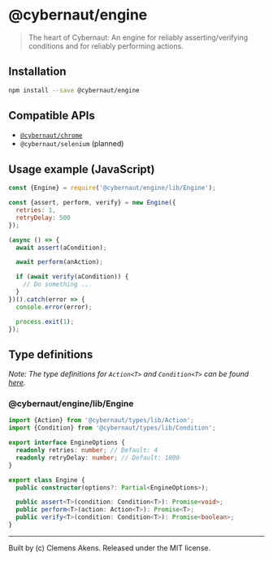 # @cybernaut/engine

> The heart of Cybernaut: An engine for reliably asserting/verifying conditions and for reliably performing actions.

## Installation

```sh
npm install --save @cybernaut/engine
```

## Compatible APIs

- [`@cybernaut/chrome`][cybernaut-chrome]
- `@cybernaut/selenium` (planned)

## Usage example (JavaScript)

```js
const {Engine} = require('@cybernaut/engine/lib/Engine');

const {assert, perform, verify} = new Engine({
  retries: 1,
  retryDelay: 500
});

(async () => {
  await assert(aCondition);

  await perform(anAction);

  if (await verify(aCondition)) {
    // Do something ...
  }
})().catch(error => {
  console.error(error);

  process.exit(1);
});
```

## Type definitions

*Note: The type definitions for `Action<T>` and `Condition<T>` can be found [here][cybernaut-types-type-definitions].*

### @cybernaut/engine/lib/Engine

```ts
import {Action} from '@cybernaut/types/lib/Action';
import {Condition} from '@cybernaut/types/lib/Condition';

export interface EngineOptions {
  readonly retries: number; // Default: 4
  readonly retryDelay: number; // Default: 1000
}

export class Engine {
  public constructor(options?: Partial<EngineOptions>);

  public assert<T>(condition: Condition<T>): Promise<void>;
  public perform<T>(action: Action<T>): Promise<T>;
  public verify<T>(condition: Condition<T>): Promise<boolean>;
}
```

---
Built by (c) Clemens Akens. Released under the MIT license.

[cybernaut-chrome]: https://github.com/clebert/cybernaut/tree/master/%40cybernaut/chrome
[cybernaut-types-type-definitions]: https://github.com/clebert/cybernaut/tree/master/%40cybernaut/types#type-definitions
